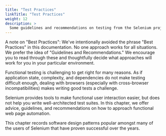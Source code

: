 ```yaml
---
title: "Test Practices"
linkTitle: "Test Practices"
weight: 12
description: >
  Some guidelines and recommendations on testing from the Selenium project.
---
```


A note on "Best Practices": We've intentionally avoided the phrase "Best
Practices" in this documentation. No one approach works for all situations.
We prefer the idea of "Guidelines and Recommendations." We encourage
you to read through these and thoughtfully decide what approaches
will work for you in your particular environment.

Functional testing is challenging to get right for many reasons.
As if application state, complexity, and dependencies do not make testing difficult enough,
dealing with browsers (especially with cross-browser incompatibilities)
makes writing good tests a challenge.

Selenium provides tools to make functional user interaction easier,
but does not help you write well-architected test suites.
In this chapter, we offer advice, guidelines, and recommendations
on how to approach functional web page automation.

This chapter records software design patterns popular
amongst many of the users of Selenium
that have proven successful over the years.
